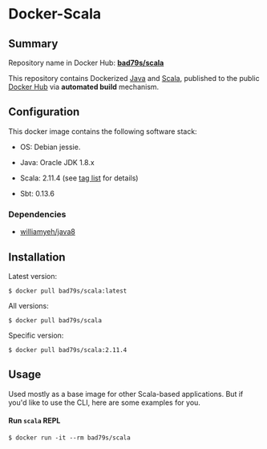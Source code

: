 Docker-Scala
============

## Summary

Repository name in Docker Hub: **[bad79s/scala](https://registry.hub.docker.com/u/bad79s/scala/)**

This repository contains Dockerized [Java](https://www.java.com/) and [Scala](http://www.scala-lang.org), published to the public [Docker Hub](https://registry.hub.docker.com/) via **automated build** mechanism.



## Configuration

This docker image contains the following software stack:

- OS: Debian jessie.

- Java: Oracle JDK 1.8.x

- Scala: 2.11.4 (see [tag list](https://registry.hub.docker.com/u/bad79s/scala/tags/manage/) for details)

- Sbt: 0.13.6



### Dependencies

* [williamyeh/java8](https://github.com/William-Yeh/docker-java8)




## Installation


Latest version:

   ```
   $ docker pull bad79s/scala:latest
   ```

All versions:

   ```
   $ docker pull bad79s/scala
   ```

Specific version:

   ```
   $ docker pull bad79s/scala:2.11.4
   ```



## Usage

Used mostly as a base image for other Scala-based applications. But if you'd like to use the CLI, here are some examples for you.


#### Run `scala` REPL

```
$ docker run -it --rm bad79s/scala
```
